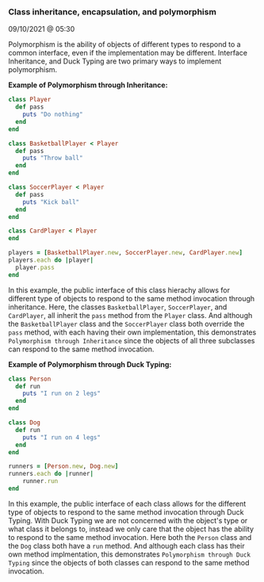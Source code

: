 ### Class inheritance, encapsulation, and polymorphism

09/10/2021 @ 05:30

Polymorphism is the ability of objects of different types to respond to a common interface, even if the implementation may be different. Interface Inheritance, and Duck Typing are two primary ways to implement polymorphism.

**Example of Polymorphism through Inheritance:**
```ruby
class Player
  def pass
    puts "Do nothing"
  end
end

class BasketballPlayer < Player
  def pass
    puts "Throw ball"
  end
end

class SoccerPlayer < Player
  def pass
    puts "Kick ball"
  end
end

class CardPlayer < Player
end

players = [BasketballPlayer.new, SoccerPlayer.new, CardPlayer.new]
players.each do |player|
  player.pass
end
```
In this example, the public interface of this class hierachy allows for different type of objects to respond to the same method invocation through inheritance.  Here, the classes `BasketballPlayer`, `SoccerPlayer`, and `CardPlayer`, all inherit the `pass` method from the `Player` class.  And although the `BasketballPlayer` class and the `SoccerPlayer` class both override the `pass` method, with each having their own implementation, this demonstrates `Polymorphism through Inheritance` since the objects of all three subclasses can respond to the same method invocation. 

**Example of Polymorphism through Duck Typing:**
```ruby
class Person
  def run
    puts "I run on 2 legs"
  end
end

class Dog
  def run
    puts "I run on 4 legs"
  end
end

runners = [Person.new, Dog.new]
runners.each do |runner|
    runner.run
end
```
In this example, the public interface of each class allows for the different type of objects to respond to the same method invocation through Duck Typing. With Duck Typing we are not concerned with the object's type or what class it belongs to, instead we only care that the object has the ability to respond to the same method invocation. Here both the `Person` class and the `Dog` class both have a `run` method. And although each class has their own method implmentation, this demonstrates `Polymorphism through Duck Typing` since the objects of both classes can respond to the same method invocation.